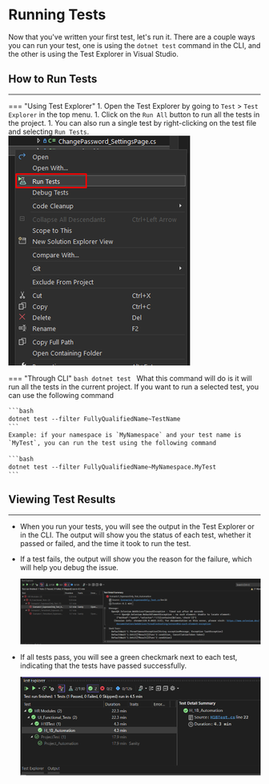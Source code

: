 # Running Tests

Now that you've written your first test, let's run it. There are a couple ways you can run your test, one is using the `dotnet test` command in the CLI, and the other is using the Test Explorer in Visual Studio.

## **How to Run Tests**

---

=== "Using Test Explorer"
	1. Open the Test Explorer by going to `Test` > `Test Explorer` in the top menu.
	1. Click on the `Run All` button to run all the tests in the project.
	1. You can also run a single test by right-clicking on the test file and selecting `Run Tests`.
		![Running Tests](./assets/images/run-tests.png)

=== "Through CLI"
	```bash
	dotnet test
	```
	What this command will do is it will run all the tests in the current project. If you want to run a selected test, you can use the following command

	```bash
	dotnet test --filter FullyQualifiedName~TestName
	```
	Example: if your namespace is `MyNamespace` and your test name is `MyTest`, you can run the test using the following command

	```bash
	dotnet test --filter FullyQualifiedName~MyNamespace.MyTest
	```

## **Viewing Test Results**

---

- When you run your tests, you will see the output in the Test Explorer or in the CLI. The output will show you the status of each test, whether it passed or failed, and the time it took to run the test.

- If a test fails, the output will show you the reason for the failure, which will help you debug the issue.

  ![Test Failure](./assets/images/test-fail.png)

- If all tests pass, you will see a green checkmark next to each test, indicating that the tests have passed successfully.
  
  ![Test Success](./assets/images/test-pass.png)